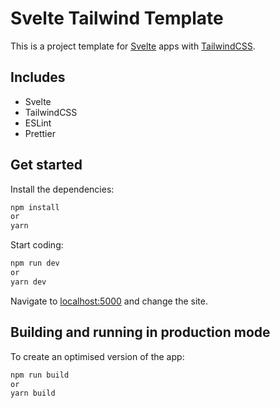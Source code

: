# Svelte Tailwind Template

This is a project template for [Svelte](https://svelte.dev) apps with [TailwindCSS](https://tailwindcss.com/).

## Includes

- Svelte
- TailwindCSS
- ESLint
- Prettier

## Get started

Install the dependencies:

```bash
npm install
or
yarn
```

Start coding:

```bash
npm run dev
or
yarn dev
```

Navigate to [localhost:5000](http://localhost:5000) and change the site.

## Building and running in production mode

To create an optimised version of the app:

```bash
npm run build
or
yarn build
```
